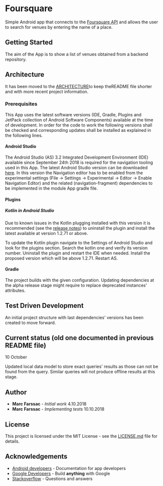 # Foursquare
Simple Android app that connects to the [Foursquare API]( https://developer.foursquare.com/ ) and allows the user to search for venues by entering the name of a place.

## Getting Started

The aim of the App is to show a list of venues obtained from a backend repository. 

## Architecture

It has been moved to the [ARCHITECTURE](ARCHITECTURE.md)to keep theREADME file shorter and with more recent project information.

### Prerequisites

This App uses the latest software versions (IDE, Gradle, Plugins and JetPack collection of Android Software Components) available at the time of development. In order for the code to work the following versions shall be checked and corresponding updates shall be installed as explained in the following lines.

#### Android Studio

The Android Studio (AS) 3.2 Integrated Development Environment (IDE) available since September 24th 2018 is required for the navigation tooling used in this App. The latest Android Studio version can be downloaded [here](https://developer.android.com/studio/). In this version the Navigation editor has to be enabled from the experimental settings (File → Settings → Experimental → Editor → Enable Navigation Editor) and the related (navigation-fragment) dependencies to be implemented in the module App gradle file. 

#### Plugins

##### Kotlin in Android Studio

Due to known issues in the Kotlin plugging installed with this version it is recommended (see the [release notes](https://androidstudio.googleblog.com/2018/09/android-studio-32-available-in-stable.html)) to uninstall the plugin and install the latest available at version 1.2.71 or above.

To update the Kotlin plugin navigate to the Settings of Android Studio and look for the plugins section. Search the kotlin one and verify its version number. Uninstall the plugin and restart the IDE when needed. Install the proposed version which will be above 1.2.71. Restart AS.

#### Gradle

The project builds with the given configuration. Updating dependencies at the alpha release stage might require to replace deprecated instances' attributes.

## Test Driven Development

An initial project structure with last dependencies' versions has been created to move forward. 

## Current status (old one documented in previous README file)

10 October

Updated local data model to store exact queries' results as those can not be found from the query. Similar queries will not produce offline results at this stage.

## Author

* **Marc Farssac** - *Initial work* 4.10.2018
* **Marc Farssac** - *Implementing tests* 10.10.2018

## License

This project is licensed under the MIT License - see the [LICENSE.md](LICENSE.md) file for details.

## Acknowledgements

* [Android developers](https://developer.android.com/docs/) - Documentation for app developers
* [Google Developers](https://developers.google.com/) - Build <b>anything</b> with Google
* [Stackoverflow](https://stackoverflow.com/) - Questions and answers

